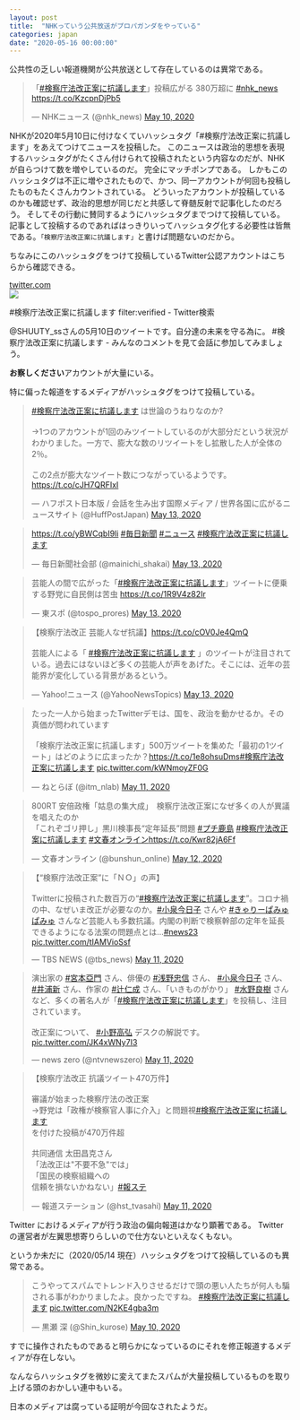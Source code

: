 ```yaml
---
layout: post
title:  "NHKっていう公共放送がプロパガンダをやっている"
categories: japan
date: "2020-05-16 00:00:00"
---
```


公共性の乏しい報道機関が公共放送として存在しているのは異常である。

<blockquote class="twitter-tweet tw-align-center"><p lang="ja" dir="ltr">「<a href="https://twitter.com/hashtag/%E6%A4%9C%E5%AF%9F%E5%BA%81%E6%B3%95%E6%94%B9%E6%AD%A3%E6%A1%88%E3%81%AB%E6%8A%97%E8%AD%B0%E3%81%97%E3%81%BE%E3%81%99?src=hash&amp;ref_src=twsrc%5Etfw">#検察庁法改正案に抗議します</a>」投稿広がる 380万超に <a href="https://twitter.com/hashtag/nhk_news?src=hash&amp;ref_src=twsrc%5Etfw">#nhk_news</a> <a href="https://t.co/KzcpnDjPb5">https://t.co/KzcpnDjPb5</a></p>&mdash; NHKニュース (@nhk_news) <a href="https://twitter.com/nhk_news/status/1259392742011985920?ref_src=twsrc%5Etfw">May 10, 2020</a></blockquote> <script async src="https://platform.twitter.com/widgets.js" charset="utf-8"></script>

NHKが2020年5月10日に付けなくていハッシュタグ「#検察庁法改正案に抗議します」をあえてつけてニュースを投稿した。
このニュースは政治的思想を表現するハッシュタグがたくさん付けられて投稿されたという内容なのだが、NHKが自らつけて数を増やしているのだ。
完全にマッチポンプである。
しかもこのハッシュタグは不正に増やされたもので、かつ、同一アカウントが何回も投稿したものもたくさんカウントされている。
どういったアカウントが投稿しているのかも確認せず、政治的思想が同じだと共感して脊髄反射で記事化したのだろう。
そしてその行動に賛同するようにハッシュタグまでつけて投稿している。
記事として投稿するのであればはっきりいってハッシュタグ化する必要性は皆無である。`「検察庁法改正案に抗議します」`と書けば問題ないのだから。

ちなみにこのハッシュタグをつけて投稿しているTwitter公認アカウントはこちらから確認できる。

<div class="card">
  <a href="https://twitter.com/search?q=%23%E6%A4%9C%E5%AF%9F%E5%BA%81%E6%B3%95%E6%94%B9%E6%AD%A3%E6%A1%88%E3%81%AB%E6%8A%97%E8%AD%B0%E3%81%97%E3%81%BE%E3%81%99%20filter%3Averified&src=typed_query&f=live"></a>
  <div class="card__header">
    <a href="https://twitter.com/search?q=%23%E6%A4%9C%E5%AF%9F%E5%BA%81%E6%B3%95%E6%94%B9%E6%AD%A3%E6%A1%88%E3%81%AB%E6%8A%97%E8%AD%B0%E3%81%97%E3%81%BE%E3%81%99%20filter%3Averified&src=typed_query&f=live">twitter.com</a>
  </div>
  <div class="card__image">
    <img src="https://abs.twimg.com/icons/apple-touch-icon-192x192.png">
  </div>
  <div class="card__title">
    <p>#検察庁法改正案に抗議します filter:verified - Twitter検索</p>
  </div>
  <div class="card__description">
    <p>@SHUUTY_ssさんの5月10日のツイートです。自分達の未来を守る為に。
 #検察庁法改正案に抗議します - みんなのコメントを見て会話に参加してみましょう。</p>
  </div>
</div>

**お察しください**アカウントが大量にいる。

特に偏った報道をするメディアがハッシュタグをつけて投稿している。

<blockquote class="twitter-tweet tw-align-center"><p lang="ja" dir="ltr"><a href="https://twitter.com/hashtag/%E6%A4%9C%E5%AF%9F%E5%BA%81%E6%B3%95%E6%94%B9%E6%AD%A3%E6%A1%88%E3%81%AB%E6%8A%97%E8%AD%B0%E3%81%97%E3%81%BE%E3%81%99?src=hash&amp;ref_src=twsrc%5Etfw">#検察庁法改正案に抗議します</a> は世論のうねりなのか? <br><br>→1つのアカウントが1回のみツイートしているのが大部分だという状況がわかりました。一方で、膨大な数のリツイートをし拡散した人が全体の2％。<br><br>この2点が膨大なツイート数につながっているようです。<a href="https://t.co/cJH7QRFIxI">https://t.co/cJH7QRFIxI</a></p>&mdash; ハフポスト日本版 / 会話を生み出す国際メディア / 世界各国に広がるニュースサイト (@HuffPostJapan) <a href="https://twitter.com/HuffPostJapan/status/1260553659584319493?ref_src=twsrc%5Etfw">May 13, 2020</a></blockquote> <script async src="https://platform.twitter.com/widgets.js" charset="utf-8"></script>

<blockquote class="twitter-tweet tw-align-center"><p lang="und" dir="ltr"><a href="https://t.co/yBWCqbI9li">https://t.co/yBWCqbI9li</a> <a href="https://twitter.com/hashtag/%E6%AF%8E%E6%97%A5%E6%96%B0%E8%81%9E?src=hash&amp;ref_src=twsrc%5Etfw">#毎日新聞</a> <a href="https://twitter.com/hashtag/%E3%83%8B%E3%83%A5%E3%83%BC%E3%82%B9?src=hash&amp;ref_src=twsrc%5Etfw">#ニュース</a> <a href="https://twitter.com/hashtag/%E6%A4%9C%E5%AF%9F%E5%BA%81%E6%B3%95%E6%94%B9%E6%AD%A3%E6%A1%88%E3%81%AB%E6%8A%97%E8%AD%B0%E3%81%97%E3%81%BE%E3%81%99?src=hash&amp;ref_src=twsrc%5Etfw">#検察庁法改正案に抗議します</a></p>&mdash; 毎日新聞社会部 (@mainichi_shakai) <a href="https://twitter.com/mainichi_shakai/status/1260541687064981505?ref_src=twsrc%5Etfw">May 13, 2020</a></blockquote> <script async src="https://platform.twitter.com/widgets.js" charset="utf-8"></script>

<blockquote class="twitter-tweet tw-align-center"><p lang="ja" dir="ltr">芸能人の間で広がった「<a href="https://twitter.com/hashtag/%E6%A4%9C%E5%AF%9F%E5%BA%81%E6%B3%95%E6%94%B9%E6%AD%A3%E6%A1%88%E3%81%AB%E6%8A%97%E8%AD%B0%E3%81%97%E3%81%BE%E3%81%99?src=hash&amp;ref_src=twsrc%5Etfw">#検察庁法改正案に抗議します</a>」ツイートに便乗する野党に自民側は苦虫 <a href="https://t.co/1R9V4z82Ir">https://t.co/1R9V4z82Ir</a></p>&mdash; 東スポ (@tospo_prores) <a href="https://twitter.com/tospo_prores/status/1260499260757495814?ref_src=twsrc%5Etfw">May 13, 2020</a></blockquote> <script async src="https://platform.twitter.com/widgets.js" charset="utf-8"></script>

<blockquote class="twitter-tweet tw-align-center"><p lang="ja" dir="ltr">【検察庁法改正 芸能人なぜ抗議】<a href="https://t.co/cOV0Je4QmQ">https://t.co/cOV0Je4QmQ</a><br><br>芸能人による「 <a href="https://twitter.com/hashtag/%E6%A4%9C%E5%AF%9F%E5%BA%81%E6%B3%95%E6%94%B9%E6%AD%A3%E6%A1%88%E3%81%AB%E6%8A%97%E8%AD%B0%E3%81%97%E3%81%BE%E3%81%99?src=hash&amp;ref_src=twsrc%5Etfw">#検察庁法改正案に抗議します</a> 」のツイートが注目されている。過去にはないほど多くの芸能人が声をあげた。そこには、近年の芸能界が変化している背景があるという。</p>&mdash; Yahoo!ニュース (@YahooNewsTopics) <a href="https://twitter.com/YahooNewsTopics/status/1260400183566716928?ref_src=twsrc%5Etfw">May 13, 2020</a></blockquote> <script async src="https://platform.twitter.com/widgets.js" charset="utf-8"></script>

<blockquote class="twitter-tweet tw-align-center"><p lang="ja" dir="ltr">たった一人から始まったTwitterデモは、国を、政治を動かせるか。その真価が問われています<br><br>「検察庁法改正案に抗議します」500万ツイートを集めた「最初の1ツイート」はどのように広まったか？<a href="https://t.co/1e8ohsuDms">https://t.co/1e8ohsuDms</a><a href="https://twitter.com/hashtag/%E6%A4%9C%E5%AF%9F%E5%BA%81%E6%B3%95%E6%94%B9%E6%AD%A3%E6%A1%88%E3%81%AB%E6%8A%97%E8%AD%B0%E3%81%97%E3%81%BE%E3%81%99?src=hash&amp;ref_src=twsrc%5Etfw">#検察庁法改正案に抗議します</a> <a href="https://t.co/kWNmoyZF0G">pic.twitter.com/kWNmoyZF0G</a></p>&mdash; ねとらぼ (@itm_nlab) <a href="https://twitter.com/itm_nlab/status/1259804456960405509?ref_src=twsrc%5Etfw">May 11, 2020</a></blockquote> <script async src="https://platform.twitter.com/widgets.js" charset="utf-8"></script>

<blockquote class="twitter-tweet tw-align-center"><p lang="ja" dir="ltr">800RT 安倍政権「姑息の集大成」　検察庁法改正案になぜ多くの人が異議を唱えたのか<br>「これぞゴリ押し」黒川検事長“定年延長”問題 <a href="https://twitter.com/hashtag/%E3%83%97%E3%83%81%E9%B9%BF%E5%B3%B6?src=hash&amp;ref_src=twsrc%5Etfw">#プチ鹿島</a> <a href="https://twitter.com/hashtag/%E6%A4%9C%E5%AF%9F%E5%BA%81%E6%B3%95%E6%94%B9%E6%AD%A3%E6%A1%88%E3%81%AB%E6%8A%97%E8%AD%B0%E3%81%97%E3%81%BE%E3%81%99?src=hash&amp;ref_src=twsrc%5Etfw">#検察庁法改正案に抗議します</a> <a href="https://twitter.com/hashtag/%E6%96%87%E6%98%A5%E3%82%AA%E3%83%B3%E3%83%A9%E3%82%A4%E3%83%B3?src=hash&amp;ref_src=twsrc%5Etfw">#文春オンライン</a><a href="https://t.co/Kwr82jA6Ff">https://t.co/Kwr82jA6Ff</a></p>&mdash; 文春オンライン (@bunshun_online) <a href="https://twitter.com/bunshun_online/status/1260132989570215936?ref_src=twsrc%5Etfw">May 12, 2020</a></blockquote> <script async src="https://platform.twitter.com/widgets.js" charset="utf-8"></script>

<blockquote class="twitter-tweet tw-align-center"><p lang="ja" dir="ltr">【“検察庁法改正案”に「ＮＯ」の声】<br><br>Twitterに投稿された数百万の“<a href="https://twitter.com/hashtag/%E6%A4%9C%E5%AF%9F%E5%BA%81%E6%B3%95%E6%94%B9%E6%AD%A3%E6%A1%88%E3%81%AB%E6%8A%97%E8%AD%B0%E3%81%97%E3%81%BE%E3%81%99?src=hash&amp;ref_src=twsrc%5Etfw">#検察庁法改正案に抗議します</a>”。コロナ禍の中、なぜいま改正が必要なのか。<a href="https://twitter.com/hashtag/%E5%B0%8F%E6%B3%89%E4%BB%8A%E6%97%A5%E5%AD%90?src=hash&amp;ref_src=twsrc%5Etfw">#小泉今日子</a> さんや <a href="https://twitter.com/hashtag/%E3%81%8D%E3%82%83%E3%82%8A%E3%83%BC%E3%81%B1%E3%81%BF%E3%82%85%E3%81%B1%E3%81%BF%E3%82%85?src=hash&amp;ref_src=twsrc%5Etfw">#きゃりーぱみゅぱみゅ</a> さんなど芸能人も多数抗議。内閣の判断で検察幹部の定年を延長できるようになる法案の問題点とは…<a href="https://twitter.com/hashtag/news23?src=hash&amp;ref_src=twsrc%5Etfw">#news23</a> <a href="https://t.co/tIAMVioSsf">pic.twitter.com/tIAMVioSsf</a></p>&mdash; TBS NEWS (@tbs_news) <a href="https://twitter.com/tbs_news/status/1259880806719188992?ref_src=twsrc%5Etfw">May 11, 2020</a></blockquote> <script async src="https://platform.twitter.com/widgets.js" charset="utf-8"></script>

<blockquote class="twitter-tweet tw-align-center"><p lang="ja" dir="ltr">演出家の <a href="https://twitter.com/hashtag/%E5%AE%AE%E6%9C%AC%E4%BA%9E%E9%96%80?src=hash&amp;ref_src=twsrc%5Etfw">#宮本亞門</a> さん、俳優の <a href="https://twitter.com/hashtag/%E6%B5%85%E9%87%8E%E5%BF%A0%E4%BF%A1?src=hash&amp;ref_src=twsrc%5Etfw">#浅野忠信</a> さん、 <a href="https://twitter.com/hashtag/%E5%B0%8F%E6%B3%89%E4%BB%8A%E6%97%A5%E5%AD%90?src=hash&amp;ref_src=twsrc%5Etfw">#小泉今日子</a> さん、<a href="https://twitter.com/hashtag/%E4%BA%95%E6%B5%A6%E6%96%B0?src=hash&amp;ref_src=twsrc%5Etfw">#井浦新</a> さん、作家の <a href="https://twitter.com/hashtag/%E8%BE%BB%E4%BB%81%E6%88%90?src=hash&amp;ref_src=twsrc%5Etfw">#辻仁成</a> さん、「いきものがかり」 <a href="https://twitter.com/hashtag/%E6%B0%B4%E9%87%8E%E8%89%AF%E6%A8%B9?src=hash&amp;ref_src=twsrc%5Etfw">#水野良樹</a> さんなど、多くの著名人が「<a href="https://twitter.com/hashtag/%E6%A4%9C%E5%AF%9F%E5%BA%81%E6%B3%95%E6%94%B9%E6%AD%A3%E6%A1%88%E3%81%AB%E6%8A%97%E8%AD%B0%E3%81%97%E3%81%BE%E3%81%99?src=hash&amp;ref_src=twsrc%5Etfw">#検察庁法改正案に抗議します</a>」を投稿し、注目されています。<br><br>改正案について、 <a href="https://twitter.com/hashtag/%E5%B0%8F%E9%87%8E%E9%AB%98%E5%BC%98?src=hash&amp;ref_src=twsrc%5Etfw">#小野高弘</a> デスクの解説です。 <a href="https://t.co/JK4xWNy7I3">pic.twitter.com/JK4xWNy7I3</a></p>&mdash; news zero (@ntvnewszero) <a href="https://twitter.com/ntvnewszero/status/1259861241369157641?ref_src=twsrc%5Etfw">May 11, 2020</a></blockquote> <script async src="https://platform.twitter.com/widgets.js" charset="utf-8"></script>

<blockquote class="twitter-tweet tw-align-center"><p lang="ja" dir="ltr">【検察庁法改正 抗議ツイート470万件】<br><br>審議が始まった検察庁法の改正案<br>→野党は「政権が検察官人事に介入」と問題視<a href="https://twitter.com/hashtag/%E6%A4%9C%E5%AF%9F%E5%BA%81%E6%B3%95%E6%94%B9%E6%AD%A3%E6%A1%88%E3%81%AB%E6%8A%97%E8%AD%B0%E3%81%97%E3%81%BE%E3%81%99?src=hash&amp;ref_src=twsrc%5Etfw">#検察庁法改正案に抗議します</a><br>を付けた投稿が470万件超<br><br>共同通信 太田昌克さん<br>「法改正は&quot;不要不急&quot;では」<br>「国民の検察組織への<br> 信頼を損ないかねない」<a href="https://twitter.com/hashtag/%E5%A0%B1%E3%82%B9%E3%83%86?src=hash&amp;ref_src=twsrc%5Etfw">#報ステ</a></p>&mdash; 報道ステーション (@hst_tvasahi) <a href="https://twitter.com/hst_tvasahi/status/1259872011527979009?ref_src=twsrc%5Etfw">May 11, 2020</a></blockquote> <script async src="https://platform.twitter.com/widgets.js" charset="utf-8"></script>

Twitter におけるメディアが行う政治の偏向報道はかなり顕著である。
Twitter の運営者が左翼思想寄りらしいので仕方ないといえなくもない。

というか未だに（2020/05/14 現在）ハッシュタグをつけて投稿しているのも異常である。

<blockquote class="twitter-tweet tw-align-center"><p lang="ja" dir="ltr">こうやってスパムでトレンド入りさせるだけで頭の悪い人たちが何人も騙される事がわかりましたよ。良かったですね。 <a href="https://twitter.com/hashtag/%E6%A4%9C%E5%AF%9F%E5%BA%81%E6%B3%95%E6%94%B9%E6%AD%A3%E6%A1%88%E3%81%AB%E6%8A%97%E8%AD%B0%E3%81%97%E3%81%BE%E3%81%99?src=hash&amp;ref_src=twsrc%5Etfw">#検察庁法改正案に抗議します</a> <a href="https://t.co/N2KE4gba3m">pic.twitter.com/N2KE4gba3m</a></p>&mdash; 黒瀬 深 (@Shin_kurose) <a href="https://twitter.com/Shin_kurose/status/1259381400345571328?ref_src=twsrc%5Etfw">May 10, 2020</a></blockquote> <script async src="https://platform.twitter.com/widgets.js" charset="utf-8"></script>

すでに操作されたものであると明らかになっているのにそれを修正報道するメディアが存在しない。

なんならハッシュタグを微妙に変えてまたスパムが大量投稿しているものを取り上げる頭のおかしい連中もいる。

日本のメディアは腐っている証明が今回なされたようだ。

